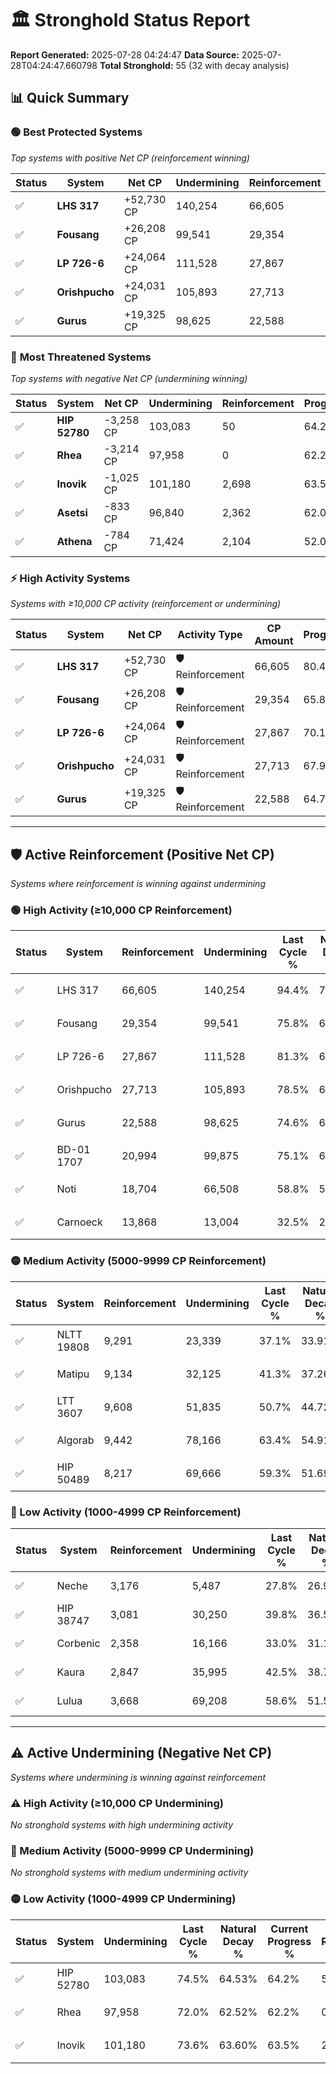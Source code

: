 # 🏛️ Stronghold Status Report

**Report Generated:** 2025-07-28 04:24:47
**Data Source:** 2025-07-28T04:24:47.660798
**Total Stronghold:** 55 (32 with decay analysis)

## 📊 Quick Summary

### 🟢 **Best Protected Systems**
*Top systems with positive Net CP (reinforcement winning)*

| Status | System | Net CP | Undermining | Reinforcement | Progress |
|--------|--------|--------|-------------|---------------|----------|
| ✅ | **LHS 317** | +52,730 CP | 140,254 | 66,605 | 80.4% |
| ✅ | **Fousang** | +26,208 CP | 99,541 | 29,354 | 65.8% |
| ✅ | **LP 726-6** | +24,064 CP | 111,528 | 27,867 | 70.1% |
| ✅ | **Orishpucho** | +24,031 CP | 105,893 | 27,713 | 67.9% |
| ✅ | **Gurus** | +19,325 CP | 98,625 | 22,588 | 64.7% |

### 🔴 **Most Threatened Systems**
*Top systems with negative Net CP (undermining winning)*

| Status | System | Net CP | Undermining | Reinforcement | Progress |
|--------|--------|--------|-------------|---------------|----------|
| ✅ | **HIP 52780** | -3,258 CP | 103,083 | 50 | 64.2% |
| ✅ | **Rhea** | -3,214 CP | 97,958 | 0 | 62.2% |
| ✅ | **Inovik** | -1,025 CP | 101,180 | 2,698 | 63.5% |
| ✅ | **Asetsi** | -833 CP | 96,840 | 2,362 | 62.0% |
| ✅ | **Athena** | -784 CP | 71,424 | 2,104 | 52.0% |

### ⚡ **High Activity Systems**
*Systems with ≥10,000 CP activity (reinforcement or undermining)*

| Status | System | Net CP | Activity Type | CP Amount | Progress |
|--------|--------|--------|---------------|-----------|----------|
| ✅ | **LHS 317** | +52,730 CP | 🛡️ Reinforcement | 66,605 | 80.4% |
| ✅ | **Fousang** | +26,208 CP | 🛡️ Reinforcement | 29,354 | 65.8% |
| ✅ | **LP 726-6** | +24,064 CP | 🛡️ Reinforcement | 27,867 | 70.1% |
| ✅ | **Orishpucho** | +24,031 CP | 🛡️ Reinforcement | 27,713 | 67.9% |
| ✅ | **Gurus** | +19,325 CP | 🛡️ Reinforcement | 22,588 | 64.7% |

---

## 🛡️ Active Reinforcement (Positive Net CP)
*Systems where reinforcement is winning against undermining*

### 🟢 High Activity (≥10,000 CP Reinforcement)

| Status | System | Reinforcement | Undermining | Last Cycle % | Natural Decay % | Current Progress % | Current CP | Net CP | Activity |
|--------|--------|---------------|-------------|--------------|-----------------|-------------------|------------|--------|----------|
| ✅ | LHS 317 | 66,605 | 140,254 | 94.4% | 75.13% | 80.4% | 804,000 | +52,730 | 🟢 High Reinforcement |
| ✅ | Fousang | 29,354 | 99,541 | 75.8% | 63.18% | 65.8% | 657,999 | +26,208 | 🟢 High Reinforcement |
| ✅ | LP 726-6 | 27,867 | 111,528 | 81.3% | 67.69% | 70.1% | 701,000 | +24,064 | 🟢 High Reinforcement |
| ✅ | Orishpucho | 27,713 | 105,893 | 78.5% | 65.50% | 67.9% | 679,000 | +24,031 | 🟢 High Reinforcement |
| ✅ | Gurus | 22,588 | 98,625 | 74.6% | 62.77% | 64.7% | 647,000 | +19,325 | 🟢 High Reinforcement |
| ✅ | BD-01 1707 | 20,994 | 99,875 | 75.1% | 63.31% | 65.1% | 650,999 | +17,854 | 🟢 High Reinforcement |
| ✅ | Noti | 18,704 | 66,508 | 58.8% | 50.44% | 52.1% | 521,000 | +16,616 | 🟢 High Reinforcement |
| ✅ | Carnoeck | 13,868 | 13,004 | 32.5% | 29.84% | 31.2% | 312,000 | +13,592 | 🟢 High Reinforcement |

### 🟡 Medium Activity (5000-9999 CP Reinforcement)

| Status | System | Reinforcement | Undermining | Last Cycle % | Natural Decay % | Current Progress % | Current CP | Net CP | Activity |
|--------|--------|---------------|-------------|--------------|-----------------|-------------------|------------|--------|----------|
| ✅ | NLTT 19808 | 9,291 | 23,339 | 37.1% | 33.91% | 34.8% | 348,000 | +8,894 | 🟡 Medium Reinforcement |
| ✅ | Matipu | 9,134 | 32,125 | 41.3% | 37.26% | 38.1% | 381,000 | +8,365 | 🟡 Medium Reinforcement |
| ✅ | LTT 3607 | 9,608 | 51,835 | 50.7% | 44.72% | 45.5% | 455,000 | +7,834 | 🟡 Medium Reinforcement |
| ✅ | Algorab | 9,442 | 78,166 | 63.4% | 54.91% | 55.6% | 556,000 | +6,915 | 🟡 Medium Reinforcement |
| ✅ | HIP 50489 | 8,217 | 69,666 | 59.3% | 51.69% | 52.3% | 523,000 | +6,110 | 🟡 Medium Reinforcement |

### 🔴 Low Activity (1000-4999 CP Reinforcement)

| Status | System | Reinforcement | Undermining | Last Cycle % | Natural Decay % | Current Progress % | Current CP | Net CP | Activity |
|--------|--------|---------------|-------------|--------------|-----------------|-------------------|------------|--------|----------|
| ✅ | Neche | 3,176 | 5,487 | 27.8% | 26.98% | 27.3% | 273,000 | +3,230 | 🔵 Low Reinforcement |
| ✅ | HIP 38747 | 3,081 | 30,250 | 39.8% | 36.56% | 36.8% | 368,000 | +2,417 | 🔵 Low Reinforcement |
| ✅ | Corbenic | 2,358 | 16,166 | 33.0% | 31.17% | 31.4% | 314,000 | +2,265 | 🔵 Low Reinforcement |
| ✅ | Kaura | 2,847 | 35,995 | 42.5% | 38.71% | 38.9% | 389,000 | +1,851 | 🔵 Low Reinforcement |
| ✅ | Lulua | 3,668 | 69,208 | 58.6% | 51.54% | 51.7% | 517,000 | +1,636 | 🔵 Low Reinforcement |


---

## ⚠️ Active Undermining (Negative Net CP)
*Systems where undermining is winning against reinforcement*

### ⚠️ High Activity (≥10,000 CP Undermining)

*No stronghold systems with high undermining activity*

### 🔶 Medium Activity (5000-9999 CP Undermining)

*No stronghold systems with medium undermining activity*

### 🟡 Low Activity (1000-4999 CP Undermining)

| Status | System | Undermining | Last Cycle % | Natural Decay % | Current Progress % | Reinforcement | Current CP | Net CP | Activity |
|--------|--------|-------------|--------------|-----------------|-------------------|---------------|------------|--------|----------|
| ✅ | HIP 52780 | 103,083 | 74.5% | 64.53% | 64.2% | 50 | 642,000 | -3,258 | 🟡 Low Undermining |
| ✅ | Rhea | 97,958 | 72.0% | 62.52% | 62.2% | 0 | 622,000 | -3,214 | 🟡 Low Undermining |
| ✅ | Inovik | 101,180 | 73.6% | 63.60% | 63.5% | 2,698 | 635,000 | -1,025 | 🟡 Low Undermining |
